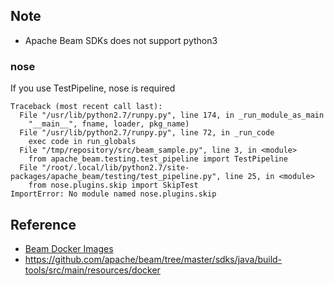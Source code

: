 
## Note
* Apache Beam SDKs does not support python3

### nose
If you use TestPipeline, nose is required

```
Traceback (most recent call last):
  File "/usr/lib/python2.7/runpy.py", line 174, in _run_module_as_main
    "__main__", fname, loader, pkg_name)
  File "/usr/lib/python2.7/runpy.py", line 72, in _run_code
    exec code in run_globals
  File "/tmp/repository/src/beam_sample.py", line 3, in <module>
    from apache_beam.testing.test_pipeline import TestPipeline
  File "/root/.local/lib/python2.7/site-packages/apache_beam/testing/test_pipeline.py", line 25, in <module>
    from nose.plugins.skip import SkipTest
ImportError: No module named nose.plugins.skip
```


## Reference
* [Beam Docker Images](https://beam.apache.org/contribute/docker-images/)
* https://github.com/apache/beam/tree/master/sdks/java/build-tools/src/main/resources/docker
